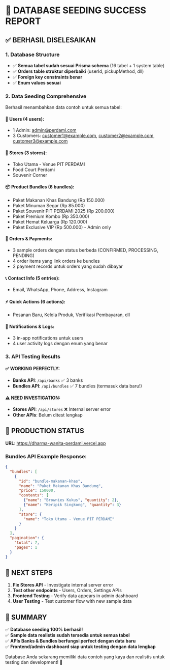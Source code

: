 # 🎉 DATABASE SEEDING SUCCESS REPORT

## ✅ BERHASIL DISELESAIKAN

### 1. Database Structure
- ✅ **Semua tabel sudah sesuai Prisma schema** (16 tabel + 1 system table)
- ✅ **Orders table struktur diperbaiki** (userId, pickupMethod, dll)
- ✅ **Foreign key constraints benar**
- ✅ **Enum values sesuai**

### 2. Data Seeding Comprehensive
Berhasil menambahkan data contoh untuk semua tabel:

#### 👥 Users (4 users):
- 1 Admin: admin@perdami.com
- 3 Customers: customer1@example.com, customer2@example.com, customer3@example.com

#### 🏪 Stores (3 stores):
- Toko Utama - Venue PIT PERDAMI
- Food Court Perdami  
- Souvenir Corner

#### 📦 Product Bundles (6 bundles):
- Paket Makanan Khas Bandung (Rp 150.000)
- Paket Minuman Segar (Rp 85.000)
- Paket Souvenir PIT PERDAMI 2025 (Rp 200.000)
- Paket Premium Kombo (Rp 350.000)
- Paket Hemat Keluarga (Rp 120.000)
- Paket Exclusive VIP (Rp 500.000) - Admin only

#### 🛒 Orders & Payments:
- 3 sample orders dengan status berbeda (CONFIRMED, PROCESSING, PENDING)
- 4 order items yang link orders ke bundles
- 2 payment records untuk orders yang sudah dibayar

#### 📞 Contact Info (5 entries):
- Email, WhatsApp, Phone, Address, Instagram

#### ⚡ Quick Actions (6 actions):
- Pesanan Baru, Kelola Produk, Verifikasi Pembayaran, dll

#### 🔔 Notifications & Logs:
- 3 in-app notifications untuk users
- 4 user activity logs dengan enum yang benar

### 3. API Testing Results

#### ✅ WORKING PERFECTLY:
- **Banks API**: `/api/banks` ✅ 3 banks
- **Bundles API**: `/api/bundles` ✅ 7 bundles (termasuk data baru!)

#### ⚠️ NEED INVESTIGATION:
- **Stores API**: `/api/stores` ❌ Internal server error
- **Other APIs**: Belum ditest lengkap

## 🚀 PRODUCTION STATUS

**URL**: https://dharma-wanita-perdami.vercel.app

### Bundles API Example Response:
```json
{
  "bundles": [
    {
      "id": "bundle-makanan-khas",
      "name": "Paket Makanan Khas Bandung", 
      "price": 150000,
      "contents": [
        {"name": "Brownies Kukus", "quantity": 2},
        {"name": "Keripik Singkong", "quantity": 3}
      ],
      "store": {
        "name": "Toko Utama - Venue PIT PERDAMI"
      }
    }
  ],
  "pagination": {
    "total": 7,
    "pages": 1
  }
}
```

## 🎯 NEXT STEPS

1. **Fix Stores API** - Investigate internal server error
2. **Test other endpoints** - Users, Orders, Settings APIs
3. **Frontend Testing** - Verify data appears in admin dashboard
4. **User Testing** - Test customer flow with new sample data

## 📝 SUMMARY

✅ **Database seeding 100% berhasil!**  
✅ **Sample data realistis sudah tersedia untuk semua tabel**  
✅ **APIs Banks & Bundles berfungsi perfect dengan data baru**  
✅ **Frontend/admin dashboard siap untuk testing dengan data lengkap**

Database Anda sekarang memiliki data contoh yang kaya dan realistis untuk testing dan development! 🎉
